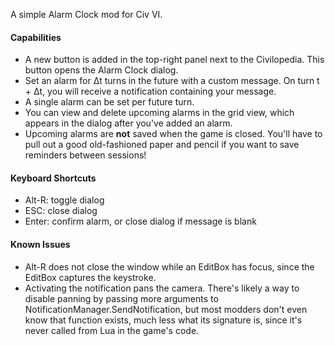A simple Alarm Clock mod for Civ VI.

#### Capabilities
* A new button is added in the top-right panel next to the Civilopedia. This button opens the Alarm Clock dialog.
* Set an alarm for Δt turns in the future with a custom message. On turn t + Δt, you will receive a notification containing your message.
* A single alarm can be set per future turn.
* You can view and delete upcoming alarms in the grid view, which appears in the dialog after you've added an alarm.
* Upcoming alarms are **not** saved when the game is closed. You'll have to pull out a good old-fashioned paper and pencil if you want to save reminders between sessions!

#### Keyboard Shortcuts
* Alt-R: toggle dialog
* ESC: close dialog
* Enter: confirm alarm, or close dialog if message is blank

#### Known Issues
* Alt-R does not close the window while an EditBox has focus, since the EditBox captures the keystroke.
* Activating the notification pans the camera. There's likely a way to disable panning by passing more arguments to NotificationManager.SendNotification, but most modders don't even know that function exists, much less what its signature is, since it's never called from Lua in the game's code.